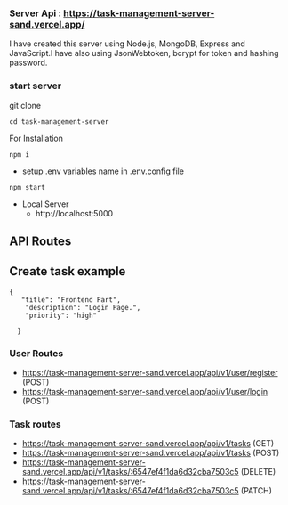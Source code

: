 ### Server Api : https://task-management-server-sand.vercel.app/


I have created this server using Node.js, MongoDB, Express and JavaScript.I have also using JsonWebtoken, bcrypt for token and hashing password.

### start server

git clone
```
cd task-management-server
```
For Installation
```
npm i
```

- setup .env variables name in .env.config file

```
npm start
```
- Local Server
    - http://localhost:5000

## API Routes

## Create task example
```
{
   "title": "Frontend Part",
    "description": "Login Page.",
    "priority": "high"
    
  }
```

### User Routes
- https://task-management-server-sand.vercel.app/api/v1/user/register (POST)
- https://task-management-server-sand.vercel.app/api/v1/user/login (POST)


### Task routes
- https://task-management-server-sand.vercel.app/api/v1/tasks (GET)
- https://task-management-server-sand.vercel.app/api/v1/tasks (POST)
- https://task-management-server-sand.vercel.app/api/v1/tasks/:6547ef4f1da6d32cba7503c5 (DELETE)
- https://task-management-server-sand.vercel.app/api/v1/tasks/:6547ef4f1da6d32cba7503c5 (PATCH)